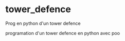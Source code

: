 # tower_defence
Prog en python d'un tower defence

programation d'un tower defence en python avec poo

